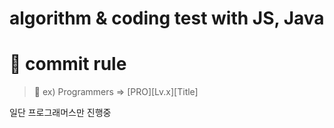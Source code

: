 # algorithm & coding test with JS, Java

# 📝 commit rule

> 📌 ex) Programmers => [PRO][Lv.x][Title]
 
일단 프로그래머스만 진행중
